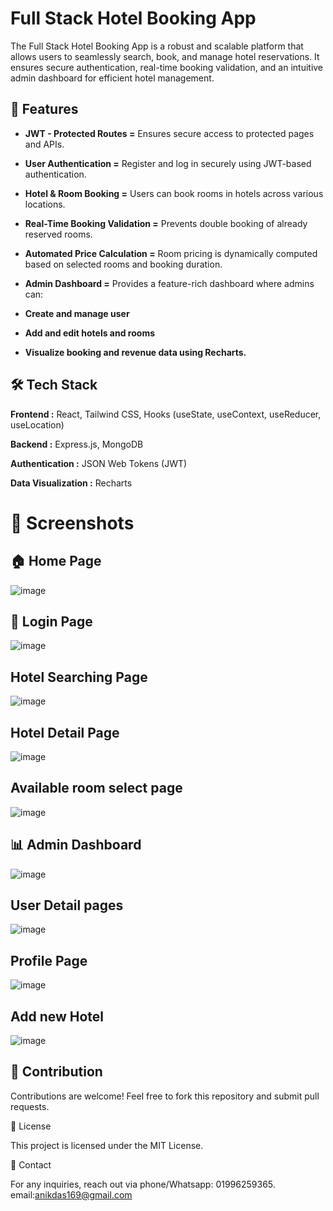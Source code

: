 # Full Stack Hotel Booking App


The Full Stack Hotel Booking App is a robust and scalable platform that allows users to seamlessly search, book, and manage hotel reservations. It ensures secure authentication, real-time booking validation, and an intuitive admin dashboard for efficient hotel management.

## 🚀 Features

-  __JWT  - Protected Routes =__ Ensures secure access to protected pages and APIs.

- __User Authentication =__ Register and log in securely using JWT-based authentication.

- __Hotel & Room Booking =__ Users can book rooms in hotels across various locations.

- __Real-Time Booking Validation =__ Prevents double booking of already reserved rooms.

- __Automated Price Calculation =__ Room pricing is dynamically computed based on selected rooms and booking duration.

- __Admin Dashboard =__ Provides a feature-rich dashboard where admins can:

- __Create and manage user__

- __Add and edit hotels and rooms__

- __Visualize booking and revenue data using Recharts.__

## 🛠 Tech Stack

__Frontend :__ React, Tailwind CSS, Hooks (useState, useContext, useReducer, useLocation)

__Backend :__ Express.js, MongoDB

__Authentication :__ JSON Web Tokens (JWT)

__Data Visualization :__ Recharts

# 📸 Screenshots

## 🏠 Home Page
![image](https://github.com/user-attachments/assets/d85b9b30-9844-470d-8014-1fdbc943ccba)


## 🔑 Login Page
![image](https://github.com/user-attachments/assets/220478a0-3679-4bef-91cf-7ddbfc22f894)

## Hotel Searching Page
![image](https://github.com/user-attachments/assets/d5ebdef5-b8e1-41cc-9d6d-bc2121909e11)


## Hotel Detail Page
![image](https://github.com/user-attachments/assets/df8766ea-6878-420a-949e-42ad58420b6b)

## Available room select page
![image](https://github.com/user-attachments/assets/efd4521c-a06f-4410-8d5b-9727d1904588)

## 📊 Admin Dashboard
![image](https://github.com/user-attachments/assets/94b5cf82-92eb-40bb-9e0c-310b25a84223)

## User Detail pages
![image](https://github.com/user-attachments/assets/0107186a-31ca-44cc-8dd9-405769d3a783)

## Profile Page
![image](https://github.com/user-attachments/assets/bd0578fe-b6bd-46a5-af3a-bf52c0d261ea)

## Add new Hotel 
![image](https://github.com/user-attachments/assets/c0eb7ac4-244d-4c0d-a07f-00e7d020cece)


## 🤝 Contribution

Contributions are welcome! Feel free to fork this repository and submit pull requests.

📜 License

This project is licensed under the MIT License.

📧 Contact

For any inquiries, reach out via phone/Whatsapp: 01996259365.  email:anikdas169@gmail.com
